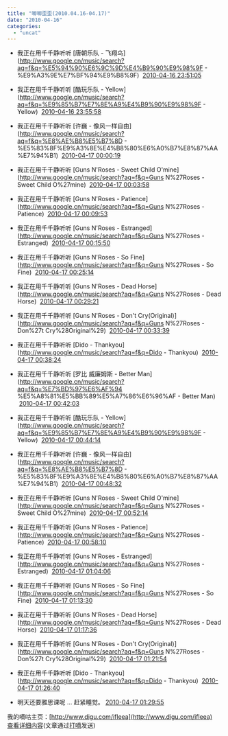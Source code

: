 ```yaml
---
title: "唧唧歪歪(2010.04.16-04.17)"
date: "2010-04-16"
categories: 
  - "uncat"
---
```


- 我正在用千千静听听 [唐朝乐队 - 飞翔鸟](http://www.google.cn/music/search?aq=f&q=%E5%94%90%E6%9C%9D%E4%B9%90%E9%98%9F - %E9%A3%9E%E7%BF%94%E9%B8%9F)  [2010-04-16 23:51:05](http://digu.com/detail/19317540)  
    
  
- 我正在用千千静听听 [酷玩乐队 - Yellow](http://www.google.cn/music/search?aq=f&q=%E9%85%B7%E7%8E%A9%E4%B9%90%E9%98%9F - Yellow)  [2010-04-16 23:55:58](http://digu.com/detail/19318035)  
    
  
- 我正在用千千静听听 [许巍 - 像风一样自由](http://www.google.cn/music/search?aq=f&q=%E8%AE%B8%E5%B7%8D - %E5%83%8F%E9%A3%8E%E4%B8%80%E6%A0%B7%E8%87%AA%E7%94%B1)  [2010-04-17 00:00:19](http://digu.com/detail/19318532)  
    
  
- 我正在用千千静听听 [Guns N'Roses - Sweet Child O'mine](http://www.google.cn/music/search?aq=f&q=Guns N%27Roses - Sweet Child O%27mine)  [2010-04-17 00:03:58](http://digu.com/detail/19318906)  
    
  
- 我正在用千千静听听 [Guns N'Roses - Patience](http://www.google.cn/music/search?aq=f&q=Guns N%27Roses - Patience)  [2010-04-17 00:09:53](http://digu.com/detail/19319430)  
    
  
- 我正在用千千静听听 [Guns N'Roses - Estranged](http://www.google.cn/music/search?aq=f&q=Guns N%27Roses - Estranged)  [2010-04-17 00:15:50](http://digu.com/detail/19320010)  
    
  
- 我正在用千千静听听 [Guns N'Roses - So Fine](http://www.google.cn/music/search?aq=f&q=Guns N%27Roses - So Fine)  [2010-04-17 00:25:14](http://digu.com/detail/19320807)  
    
  
- 我正在用千千静听听 [Guns N'Roses - Dead Horse](http://www.google.cn/music/search?aq=f&q=Guns N%27Roses - Dead Horse)  [2010-04-17 00:29:21](http://digu.com/detail/19321150)  
    
  
- 我正在用千千静听听 [Guns N'Roses - Don't Cry(Original)](http://www.google.cn/music/search?aq=f&q=Guns N%27Roses - Don%27t Cry%28Original%29)  [2010-04-17 00:33:39](http://digu.com/detail/19321525)  
    
  
- 我正在用千千静听听 [Dido - Thankyou](http://www.google.cn/music/search?aq=f&q=Dido - Thankyou)  [2010-04-17 00:38:24](http://digu.com/detail/19321910)  
    
  
- 我正在用千千静听听 [罗比 威廉姆斯 - Better Man](http://www.google.cn/music/search?aq=f&q=%E7%BD%97%E6%AF%94 %E5%A8%81%E5%BB%89%E5%A7%86%E6%96%AF - Better Man)  [2010-04-17 00:42:03](http://digu.com/detail/19322232)  
    
  
- 我正在用千千静听听 [酷玩乐队 - Yellow](http://www.google.cn/music/search?aq=f&q=%E9%85%B7%E7%8E%A9%E4%B9%90%E9%98%9F - Yellow)  [2010-04-17 00:44:14](http://digu.com/detail/19322482)  
    
  
- 我正在用千千静听听 [许巍 - 像风一样自由](http://www.google.cn/music/search?aq=f&q=%E8%AE%B8%E5%B7%8D - %E5%83%8F%E9%A3%8E%E4%B8%80%E6%A0%B7%E8%87%AA%E7%94%B1)  [2010-04-17 00:48:32](http://digu.com/detail/19322786)  
    
  
- 我正在用千千静听听 [Guns N'Roses - Sweet Child O'mine](http://www.google.cn/music/search?aq=f&q=Guns N%27Roses - Sweet Child O%27mine)  [2010-04-17 00:52:14](http://digu.com/detail/19323012)  
    
  
- 我正在用千千静听听 [Guns N'Roses - Patience](http://www.google.cn/music/search?aq=f&q=Guns N%27Roses - Patience)  [2010-04-17 00:58:10](http://digu.com/detail/19323354)  
    
  
- 我正在用千千静听听 [Guns N'Roses - Estranged](http://www.google.cn/music/search?aq=f&q=Guns N%27Roses - Estranged)  [2010-04-17 01:04:06](http://digu.com/detail/19323718)  
    
  
- 我正在用千千静听听 [Guns N'Roses - So Fine](http://www.google.cn/music/search?aq=f&q=Guns N%27Roses - So Fine)  [2010-04-17 01:13:30](http://digu.com/detail/19324243)  
    
  
- 我正在用千千静听听 [Guns N'Roses - Dead Horse](http://www.google.cn/music/search?aq=f&q=Guns N%27Roses - Dead Horse)  [2010-04-17 01:17:36](http://digu.com/detail/19324463)  
    
  
- 我正在用千千静听听 [Guns N'Roses - Don't Cry(Original)](http://www.google.cn/music/search?aq=f&q=Guns N%27Roses - Don%27t Cry%28Original%29)  [2010-04-17 01:21:54](http://digu.com/detail/19324665)  
    
  
- 我正在用千千静听听 [Dido - Thankyou](http://www.google.cn/music/search?aq=f&q=Dido - Thankyou)  [2010-04-17 01:26:40](http://digu.com/detail/19324871)  
    
  
- 明天还要雅思课呢 ... 赶紧睡觉。 [2010-04-17 01:29:55](http://digu.com/detail/19325003)  
    
  
我的嘀咕主页：[http://www.digu.com/ifleea](http://www.digu.com/ifleea)  
[查看详细内容](http://www.digu.com/ifleea)(文章通过[打嘀](http://www.digublog.com)发送)
